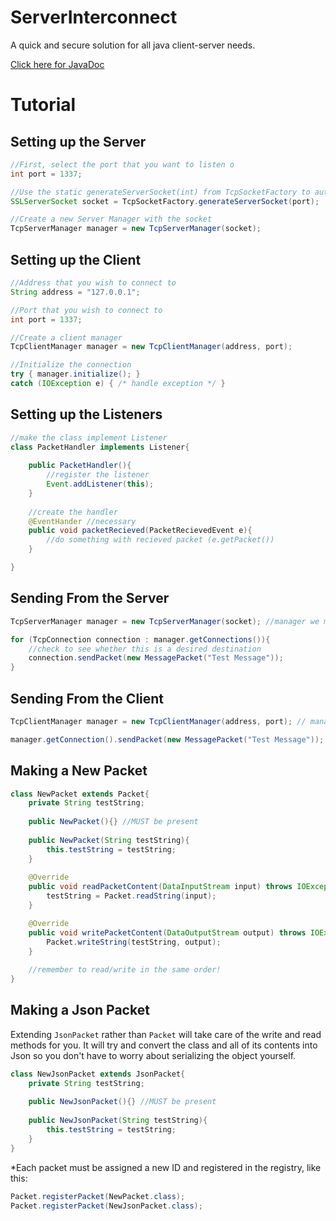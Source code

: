 ServerInterconnect
==================
A quick and secure solution for all java client-server needs.

[Click here for JavaDoc](http://docs.njay.net/serverinterconnect/)

Tutorial
======================

Setting up the Server
---
```java
//First, select the port that you want to listen o
int port = 1337;

//Use the static generateServerSocket(int) from TcpSocketFactory to automatically generate an SSLServerSocket with default settings. If you would like to use a different encryption, you can use your own socket 
SSLServerSocket socket = TcpSocketFactory.generateServerSocket(port);

//Create a new Server Manager with the socket
TcpServerManager manager = new TcpServerManager(socket);
```

Setting up the Client
----
```java
//Address that you wish to connect to
String address = "127.0.0.1";

//Port that you wish to connect to
int port = 1337;

//Create a client manager
TcpClientManager manager = new TcpClientManager(address, port);

//Initialize the connection
try { manager.initialize(); } 
catch (IOException e) { /* handle exception */ }
```

Setting up the Listeners
-----
```java
//make the class implement Listener
class PacketHandler implements Listener{
    
    public PacketHandler(){
        //register the listener
        Event.addListener(this);
    }
    
    //create the handler
    @EventHander //necessary
    public void packetRecieved(PacketRecievedEvent e){
        //do something with recieved packet (e.getPacket())
    }

}
```

Sending From the Server
-------

```java
TcpServerManager manager = new TcpServerManager(socket); //manager we made before

for (TcpConnection connection : manager.getConnections()){
    //check to see whether this is a desired destination
    connection.sendPacket(new MessagePacket("Test Message"));
}
```


Sending From the Client
-------

```java
TcpClientManager manager = new TcpClientManager(address, port); // manager we made before

manager.getConnection().sendPacket(new MessagePacket("Test Message"));
```

Making a New Packet
------
```java
class NewPacket extends Packet{
    private String testString;
    
    public NewPacket(){} //MUST be present
    
    public NewPacket(String testString){
        this.testString = testString;
    }
    
    @Override
    public void readPacketContent(DataInputStream input) throws IOException {
		testString = Packet.readString(input);
	}

	@Override
	public void writePacketContent(DataOutputStream output) throws IOException {
		Packet.writeString(testString, output);		
	}
    
    //remember to read/write in the same order!
}
```

Making a Json Packet
---------
Extending ```JsonPacket``` rather than ```Packet``` will take care of the write and read methods for you. It will try and convert the class and all of its contents into Json so you don't have to worry about serializing the object yourself.
```java
class NewJsonPacket extends JsonPacket{
    private String testString;
    
    public NewJsonPacket(){} //MUST be present
    
    public NewJsonPacket(String testString){
        this.testString = testString;
    }
}
```

*Each packet must be assigned a new ID and registered in the registry, like this:
```java
Packet.registerPacket(NewPacket.class);
Packet.registerPacket(NewJsonPacket.class);
```
